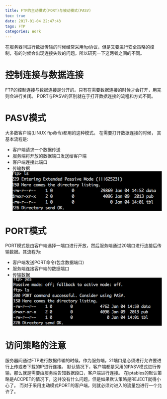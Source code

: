 ```yaml
---
title: FTP的主动模式(PORT)与被动模式(PASV)
toc: true
date: 2017-01-04 22:47:43
tags: FTP
categories: Work
---
```

在服务器间进行数据传输的时候经常采用ftp协议，但是又要进行安全策略的控制，有的时候会出现连接失败的问题。所以研究一下这两者之间的不同。
<!--more-->
# 控制连接与数据连接
FTP的控制连接与数据连接是分开的。只有在需要数据连接的时候才会打开，用完则会进行关闭。
PORT与PASV的区别就在于打开数据连接的流程和方式不同。
# PASV模式
大多数客户端(LINUX ftp命令)都用的这种模式。
在需要打开数据连接的时候， 其基本流程是:
- 客户端请求一个数据传送
- 服务端将开放的数据端口发送给客户端
- 客户端连接此端口
- 传输数据
![ftp的pasv模式展示](/res/20170104-ftp-01.png)
# PORT模式
PORT模式是由客户端选择一端口进行开放，然后服务端通过20端口进行连接后传输数据。其流程为:
- 客户端发送PORT命令(包含数据端口)
- 服务端连接客户端的数据端口
- 传输数据
![ftp的PORT模式展示](/res/20170104-ftp-02.png)
# 访问策略的注意
服务器间通过FTP进行数据传输的时候，作为服务端，21端口是必须进行允许要进行上传或者下载的IP进行连接。
默认情况下，客户端都是采用的PASV模式进行传输，那么就是需要由服务端告知数据段口，客户端进行连接。
在iptables的默认策略是ACCPET的情况下，这并没有什么问题，但是如果默认策略是REJECT就得小心了。
而对于采用主动模式PORT的客户端，则就必须对进入的流量包进行一个允许了。
